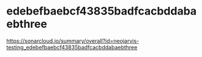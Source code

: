 # edebefbaebcf43835badfcacbddabaebthree
https://sonarcloud.io/summary/overall?id=neojarvis-testing_edebefbaebcf43835badfcacbddabaebthree
